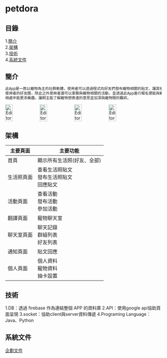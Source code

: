 # petdora
## 目錄
1.[簡介](#簡介)   
2.[架構](#架構)   
3.[技術](#技術)   
4.[系統文件](#系統文件) 
## 簡介
```sh
此App是一款以寵物為主的社群軟體，使用者可以透過程式向好友們發布寵物相關的貼文，讓其他使用者留言、分享，並且會在每天固定時間進行好友抽卡，擴增
使用者的好友圈，除此之外使用者還可以瀏覽與寵物相關的活動，並透過此App進行報名便能與寵物一同參加活動，雙向寵物翻譯功能，讓使用者與寵物平時的
相處中能更添樂趣，讓飼主能了解寵物想表達的意思並加深與寵物間的羈絆。
```
<div class="image" style="display:flex">
<img src="https://i.imgur.com/DBir1VH.jpg" alt="Editor" width="22%"/>
<img src="https://i.imgur.com/MNqO6s1.jpg" alt="Editor" width="22%"/>
<img src="https://i.imgur.com/nazHQMm.jpg" alt="Editor" width="22%"/>
<img src="https://i.imgur.com/MNibAGK.jpg" alt="Editor" width="22%"/>
</div>  
  
## 架構
| 主要頁面 | 主要功能 |
|----------|----------|
| 首頁     | 顯示所有生活照(好友、全部)   |
| 生活照頁面     | 查看生活照貼文<br>發布生活照貼文<br>回應貼文   |
| 活動頁面     | 查看活動<br>發布活動<br>參加活動   |
| 翻譯頁面     | 寵物聊天室   |
| 聊天室頁面     | 聊天記錄<br>群組列表<br>好友列表   |
| 通知頁面     |  貼文回應  |
| 個人頁面     |  個人資料<br>寵物資料<br>抽卡設置|
## 技術
1.DB：透過 firebase 作為連結整個 APP 的資料庫
2.API：使用google api協助頁面呈現
3.socket：協助client與server資料傳遞
4.Programing Language：Java、Python
## 系統文件
[企劃文件](附件1.docx)
